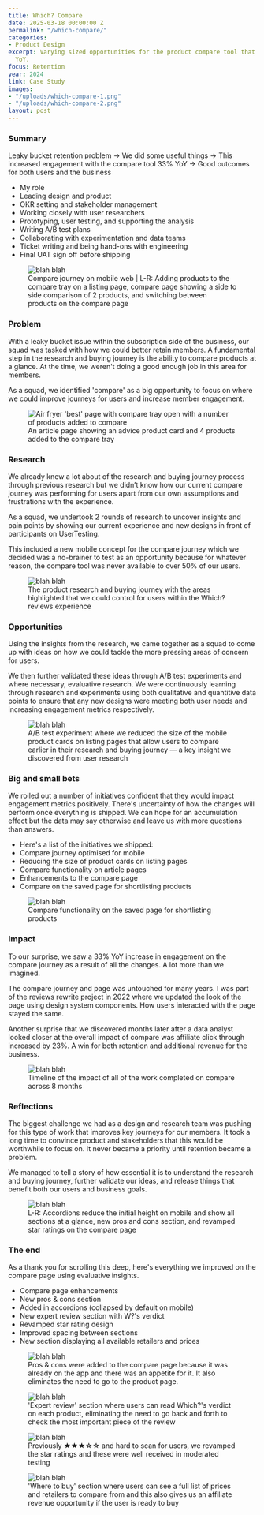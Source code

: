 ```yaml
---
title: Which? Compare
date: 2025-03-18 00:00:00 Z
permalink: "/which-compare/"
categories:
- Product Design
excerpt: Varying sized opportunities for the product compare tool that increased engagement
  YoY.
focus: Retention
year: 2024
link: Case Study
images:
- "/uploads/which-compare-1.png"
- "/uploads/which-compare-2.png"
layout: post
---
```


### Summary

Leaky bucket retention problem → We did some useful things → This increased engagement with the compare tool 33% YoY → Good outcomes for both users and the business

- My role
- Leading design and product
- OKR setting and stakeholder management
- Working closely with user researchers
- Prototyping, user testing, and supporting the analysis
- Writing A/B test plans
- Collaborating with experimentation and data teams
- Ticket writing and being hand-ons with engineering
- Final UAT sign off before shipping

<figure>
    <img src="/uploads/which-compare-2.png" alt="blah blah">
     <figcaption>Compare journey on mobile web | L-R: Adding products to the compare tray on a listing page, compare page showing a side to side comparison of 2 products, and switching between products on the compare page</figcaption>
</figure>

### Problem

With a leaky bucket issue within the subscription side of the business, our squad was tasked with how we could better retain members. A fundamental step in the research and buying journey is the ability to compare products at a glance. At the time, we weren't doing a good enough job in this area for members. 

As a squad, we identified 'compare' as a big opportunity to focus on where we could improve journeys for users and increase member engagement.

<figure>
    <img src="/uploads/which-compare-3.png" alt="Air fryer 'best' page with compare tray open with a number of products added to compare">
     <figcaption>An article page showing an advice product card and 4 products added to the compare tray</figcaption>
</figure>

### Research

We already knew a lot about of the research and buying journey process through previous research but we didn’t know how our current compare journey was performing for users apart from our own assumptions and frustrations with the experience.

As a squad, we undertook 2 rounds of research to uncover insights and pain points by showing our current experience and new designs in front of participants on UserTesting.

This included a new mobile concept for the compare journey which we decided was a no-brainer to test as an opportunity because for whatever reason, the compare tool was never available to over 50% of our users.

<figure>
    <img src="/uploads/which-compare-4.png" alt="blah blah">
     <figcaption>The product research and buying journey with the areas highlighted that we could control for users within the Which? reviews experience</figcaption>
</figure>

### Opportunities

Using the insights from the research, we came together as a squad to come up with ideas on how we could tackle the more pressing areas of concern for users. 

We then further validated these ideas through A/B test experiments and where necessary, evaluative research. We were continuously learning through research and experiments using both qualitative and quantitive data points to ensure that any new designs were meeting both user needs and increasing engagement metrics respectively.

<figure>
    <img src="/uploads/which-compare-5.png" alt="blah blah">
     <figcaption>A/B test experiment where we reduced the size of the mobile product cards on listing pages that allow users to compare earlier in their research and buying journey — a key insight we discovered from user research</figcaption>
</figure>

### Big and small bets

We rolled out a number of initiatives confident that they would impact engagement metrics positively. There's uncertainty of how the changes will perform once everything is shipped. We can hope for an accumulation effect but the data may say otherwise and leave us with more questions than answers.

- Here's a list of the initiatives we shipped:
- Compare journey optimised for mobile
- Reducing the size of product cards on listing pages
- Compare functionality on article pages
- Enhancements to the compare page
- Compare on the saved page for shortlisting products

<figure>
    <img src="/uploads/which-compare-6.png" alt="blah blah">
     <figcaption>Compare functionality on the saved page for shortlisting products</figcaption>
</figure>

### Impact

To our surprise, we saw a 33% YoY increase in engagement on the compare journey as a result of all the changes. A lot more than we imagined.

The compare journey and page was untouched for many years. I was part of the reviews rewrite project in 2022 where we updated the look of the page using design system components. How users interacted with the page stayed the same. 

Another surprise that we discovered months later after a data analyst looked closer at the overall impact of compare was affiliate click through increased by 23%. A win for both retention and additional revenue for the business.

<figure>
    <img src="/uploads/which-compare-7.png" alt="blah blah">
     <figcaption>Timeline of the impact of all of the work completed on compare across 8 months</figcaption>
</figure>

### Reflections

The biggest challenge we had as a design and research team was pushing for this type of work that improves key journeys for our members. It took a long time to convince product and stakeholders that this would be worthwhile to focus on. It never became a priority until retention became a problem.

We managed to tell a story of how essential it is to understand the research and buying journey, further validate our ideas, and release things that benefit both our users and business goals.

<figure>
    <img src="/uploads/which-compare-11.png" alt="blah blah">
     <figcaption>L-R: Accordions reduce the initial height on mobile and show all sections at a glance, new pros and cons section, and revamped star ratings on the compare page</figcaption>
</figure>

### The end

As a thank you for scrolling this deep, here's everything we improved on the compare page using evaluative insights.

- Compare page enhancements
- New pros & cons section
- Added in accordions (collapsed by default on mobile)
- New expert review section with W?'s verdict
- Revamped star rating design
- Improved spacing between sections
- New section displaying all available retailers and prices

<figure>
    <img src="/uploads/which-compare-8.png" alt="blah blah">
     <figcaption>Pros & cons were added to the compare page because it was already on the app and there was an appetite for it. It also eliminates the need to go to the product page.</figcaption>
</figure>

<figure>
    <img src="/uploads/which-compare-12.png" alt="blah blah">
     <figcaption>'Expert review' section where users can read Which?'s verdict on each product, eliminating the need to go back and forth to check the most important piece of the review</figcaption>
</figure>

<figure>
    <img src="/uploads/which-compare-9.png" alt="blah blah">
     <figcaption>Previously ★★★☆☆ and hard to scan for users, we revamped the star ratings and these were well received in moderated testing</figcaption>
</figure>

<figure>
    <img src="/uploads/which-compare-10.png" alt="blah blah">
     <figcaption>'Where to buy' section where users can see a full list of prices and retailers to compare from and this also gives us an affiliate revenue opportunity if the user is ready to buy</figcaption>
</figure>